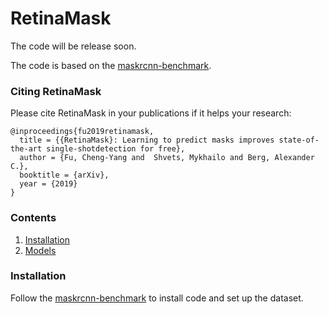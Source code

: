 # RetinaMask
The code will be release soon.

The code is based on the [maskrcnn-benchmark](https://github.com/facebookresearch/maskrcnn-benchmark).



### Citing RetinaMask
Please cite RetinaMask in your publications if it helps your research:

    @inproceedings{fu2019retinamask,
      title = {{RetinaMask}: Learning to predict masks improves state-of-the-art single-shotdetection for free},
      author = {Fu, Cheng-Yang and  Shvets, Mykhailo and Berg, Alexander C.},
      booktitle = {arXiv},
      year = {2019}
    }


### Contents
1. [Installation](#installation)
2. [Models](#models)

### Installation 
Follow the [maskrcnn-benchmark](./OLD_README.md) to install code and set up the dataset. 
